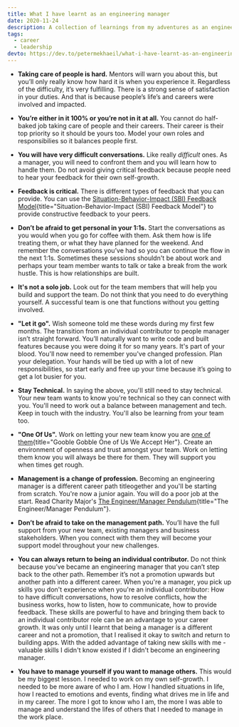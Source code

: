```yaml
---
title: What I have learnt as an engineering manager
date: 2020-11-24
description: A collection of learnings from my adventures as an engineering manager.
tags:
  - career
  - leadership
devto: https://dev.to/petermekhaeil/what-i-have-learnt-as-an-engineering-manager-49cm
---
```


- **Taking care of people is hard.** Mentors will warn you about this, but you’ll only really know how hard it is when you experience it. Regardless of the difficulty, it’s very fulfilling. There is a strong sense of satisfaction in your duties. And that is because people’s life’s and careers were involved and impacted.

- **You’re either in it 100% or you’re not in it at all.** You cannot do half-baked job taking care of people and their careers. Their career is their top priority so it should be yours too. Model your own roles and responsibilies so it balances people first.

- **You will have very difficult conversations.** Like really _difficult_ ones. As a manager, you will need to confront them and you will learn how to handle them. Do not avoid giving critical feedback because people need to hear your feedback for their own self-growth.

- **Feedback is critical.** There is different types of feedback that you can provide. You can use the [Situation-Behavior-Impact (SBI) Feedback Model](https://www.ccl.org/articles/leading-effectively-articles/hr-pipeline-a-quick-win-to-improve-your-talent-development-process/){title="Situation-Behavior-Impact (SBI) Feedback Model"} to provide constructive feedback to your peers.

- **Don’t be afraid to get personal in your 1:1s.** Start the conversations as you would when you go for coffee with them. Ask them how is life treating them, or what they have planned for the weekend. And remember the conversations you’ve had so you can continue the flow in the next 1:1s. Sometimes these sessions shouldn't be about work and perhaps your team member wants to talk or take a break from the work hustle. This is how relationships are built.

- **It's not a solo job.** Look out for the team members that will help you build and support the team. Do not think that you need to do everything yourself. A successful team is one that functions without you getting involved.

- **"Let it go".** Wish someone told me these words during my first few months. The transition from an individual contributor to people manager isn’t straight forward. You’ll naturally want to write code and built features because you were doing it for so many years. It's part of your blood. You'll now need to remember you've changed profession. Plan your delegation. Your hands will be tied up with a lot of new responsibilities, so start early and free up your time because it’s going to get a lot busier for you.

- **Stay Technical.** In saying the above, you'll still need to stay technical. Your new team wants to know you're technical so they can connect with you. You'll need to work out a balance between management and tech. Keep in touch with the industry. You'll also be learning from your team too.

- **"One Of Us".** Work on letting your new team know you are [one of them](https://www.youtube.com/watch?v=9C4uTEEOJlM){title="Gooble Gobble One of Us We Accept Her"}. Create an environment of openness and trust amongst your team. Work on letting them know you will always be there for them. They will support you when times get rough.

- **Management is a change of profession.** Becoming an engineering manager is a different career path titleogether and you'll be starting from scratch. You're now a junior again. You will do a poor job at the start. Read Charity Major's [The Engineer/Manager Pendulum](https://charity.wtf/2017/05/11/the-engineer-manager-pendulum/){title="The Engineer/Manager Pendulum"}.

- **Don’t be afraid to take on the management path.** You’ll have the full support from your new team, existing managers and business stakeholders. When you connect with them they will become your support model throughout your new challenges.

- **You can always return to being an individual contributor.** Do not think because you’ve became an engineering manager that you can’t step back to the other path. Remember it’s not a promotion upwards but another path into a different career. When you're a manager, you pick up skills you don't experience when you're an individual contributor: How to have difficult conversations, how to resolve conflicts, how the business works, how to listen, how to communicate, how to provide feedback. These skills are powerful to have and bringing them back to an individual contributor role can be an advantage to your career growth. It was only until I learnt that being a manager is a different career and not a promotion, that I realised it okay to switch and return to building apps. With the added advantage of taking new skills with me - valuable skills I didn't know existed if I didn't become an engineering manager.

- **You have to manage yourself if you want to manage others.** This would be my biggest lesson. I needed to work on my own self-growth. I needed to be more aware of who I am. How I handled situations in life, how I reacted to emotions and events, finding what drives me in life and in my career. The more I got to know who I am, the more I was able to manage and understand the lifes of others that I needed to manage in the work place.
